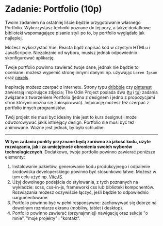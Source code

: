 # Zadanie: Portfolio (10p)

Twoim zadaniem na ostatniej liście będzie przygotowanie własnego Portfolio. Wykorzystasz techniki poznane do tej pory, a także dodatkowe biblioteki wspomagające pisanie styli po to, by portfolio wyglądało jak najlepiej.

Możesz wykorzystać Vue, Reacta bądź napisać kod w czystym HTMLu i JavaScripcie. Niezależnie od wyboru, musisz jednak odpowiednio skonfigurować aplikację.

Twoje portfolio powinno zawierać twoje dane, jednak nie będzie to oceniane: możesz wypełnić stronę innymi danymi np. używając `Lorem Ipsum` oraz [pexels](https://www.pexels.com/pl-pl/).

Inspirację możesz czerpać z internetu. Strony typu [dribbble](https://dribbble.com/) czy [pinterest](https://www.pinterest.com/) zawierają inspirujące zdjęcia; The Odin Project posiada dwa ([tu](https://www.theodinproject.com/lessons/node-path-getting-hired-building-your-personal-website) i [tu](https://www.theodinproject.com/lessons/node-path-advanced-html-and-css-personal-portfolio)) zadania związane z tworzeniem Portfolio (jedno z designem i jedno z propozycjami stron którymi można się zainspirować). Inspirację możesz też czerpać z portfolio innych programistów.

Twój projekt nie musi być idealny (nie jest to kurs designu) i może odwzorowywać jakiś istniejący design. Portfolio nie musi być też animowane. Ważne jest jednak, by było schludne.

---

**W tym zadaniu punkty przyznane będą zarówno za jakość kodu, użyte rozwiązania, jak i za umiejętność obronienia swoich wyborów technologicznych**. Dodatkowo, twoje portfolio powinno zawierać poniższe elementy:

1. Instalowanie pakietów, generowanie kodu produkcyjnego i odpalenie środowiska developerskiego powinno być stosunkowo łatwe. Możesz w tym celu użyć np. [ViteJS](https://vitejs.dev/).
1. Użyj dowolnego podejścia do stylowania, z tych poznanych na wykładzie: scss, css-in-js, frameworki css lub biblioteki komponentów. Rozwiązania możesz oczywiście łączyć, jeśli będzie to odpowiednio uargumentowane.
1. Portfolio powinno być w pełni responsywne: zachowywać się dobrze na dowolnym rozmiarze ekranu (mobilny, tablet i desktop).
1. Portfolio powinno zawierać (przynajmniej) nawigację oraz sekcje "o mnie", "moje projekty" i "kontakt".